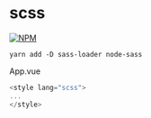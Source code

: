 # scss

[![NPM](https://nodei.co/npm/sass-loader.png?downloads=true&stars=true)](https://nodei.co/npm/sass-loader/)

`yarn add -D sass-loader node-sass`

App.vue

```js
<style lang="scss">
...
</style>
```
